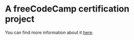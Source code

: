 # A freeCodeCamp certification project

You can find more information about it [here](https://www.freecodecamp.org/learn/2022/responsive-web-design/build-a-survey-form-project/build-a-survey-form).
